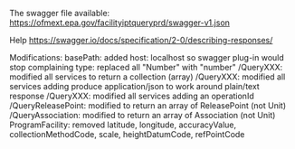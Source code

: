 The swagger file available: 
https://ofmext.epa.gov/facilityiptqueryprd/swagger-v1.json

Help
https://swagger.io/docs/specification/2-0/describing-responses/

Modifications:
basePath: added host: localhost so swagger plug-in would stop complaining
type: replaced all "Number" with "number"
/QueryXXX: modified all services to return a collection (array)
/QueryXXX: modified all services adding produce application/json to work around plain/text response
/QueryXXX: modified all services adding an operationId
/QueryReleasePoint: modified to return an array of ReleasePoint (not Unit)
/QueryAssociation: modified to return an array of Association (not Unit)
ProgramFacility: removed latitude, longitude, accuracyValue, 
collectionMethodCode, scale, heightDatumCode, refPointCode
